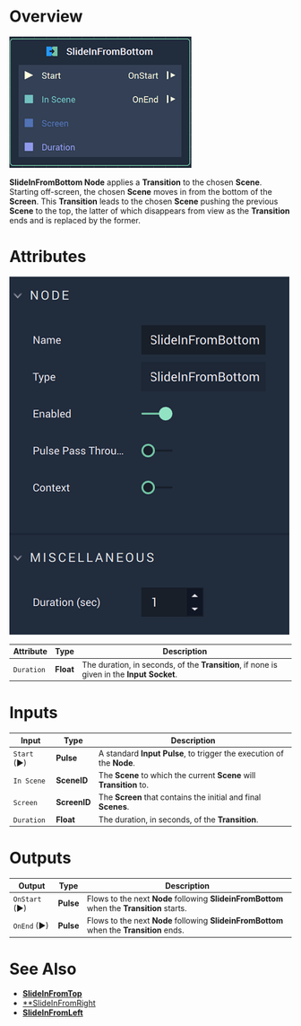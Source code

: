 # Overview

![The SlideInFromBottom Node.](../../.gitbook/assets/slideinfrombottomnode.png)

**SlideInFromBottom Node** applies a **Transition** to the chosen **Scene**. Starting off-screen, the chosen **Scene** moves in from the bottom of the **Screen**. This **Transition** leads to the chosen **Scene** pushing the previous **Scene** to the top, the latter of which disappears from view as the **Transition** ends and is replaced by the former. 

# Attributes

![The SlideInFromBottomNode Attributes](../../.gitbook/assets/slideinfrombottomattributes.png)

|Attribute|Type|Description|
|---|---|---|
|`Duration`|**Float**|The duration, in seconds, of the **Transition**, if none is given in the **Input Socket**.|

# Inputs

|Input|Type|Description|
|---|---|---|
|`Start` (►)|**Pulse**|A standard **Input Pulse**, to trigger the execution of the **Node**.|
| `In Scene` | **SceneID** | The **Scene** to which the current **Scene** will **Transition** to. |
| `Screen` | **ScreenID** | The **Screen** that contains the initial and final **Scenes**. |
| `Duration` | **Float** | The duration, in seconds, of the **Transition**. |

# Outputs

|Output|Type|Description|
|---|---|---|
| `OnStart` (►) | **Pulse** | Flows to the next **Node** following **SlideinFromBottom** when the **Transition** starts. |
| `OnEnd` (►) | **Pulse** | Flows to the next **Node** following **SlideinFromBottom** when the **Transition** ends.  |


# See Also

* [**SlideInFromTop**]()
* [**SlideInFromRight]()
* [**SlideInFromLeft**]()
